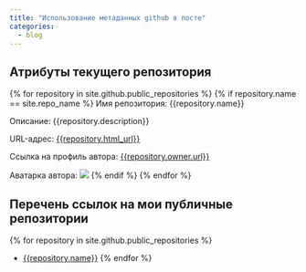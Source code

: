 ```yaml
---
title: "Использование метаданных github в посте"
categories:
  - blog
---
```


## Атрибуты текущего репозитория
{% for repository in site.github.public_repositories %}
  {% if repository.name == site.repo_name %}
  Имя репозитория:          {{repository.name}} 

  Описание:                 {{repository.description}} 

  URL-адрес:                [{{repository.html_url}}]({{repository.html_url}})  

  Ссылка на профиль автора: [{{repository.owner.url}}]({{repository.owner.url}})  
  
  Аватарка автора:
  ![]({{repository.owner.avatar_url}})
  {% endif %}
{% endfor %} 

## Перечень ссылок на мои публичные репозитории

{% for repository in site.github.public_repositories %}
* [{{repository.name}}]({{repository..html_url}})
{% endfor %} 
 

